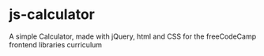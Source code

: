 # js-calculator

A simple Calculator, made with jQuery, html and CSS for the freeCodeCamp frontend libraries curriculum
